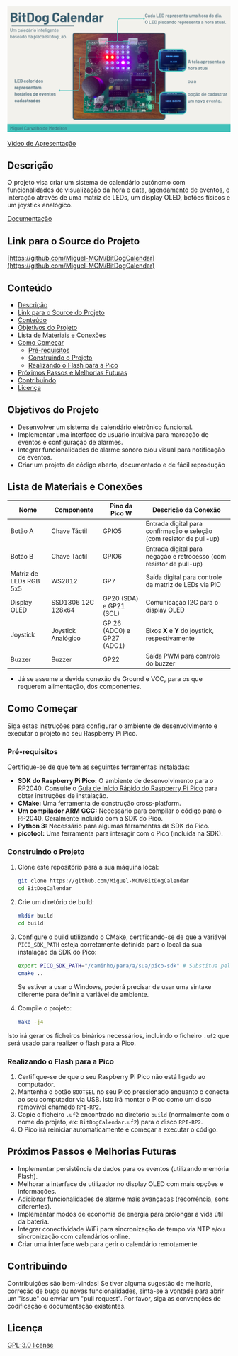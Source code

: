 ![](./assets/bitdog_calendar.png)

[Vídeo de Apresentação](https://youtube.com/shorts/Yz97WCfgbEI)

## Descrição

O projeto visa criar um sistema de calendário autónomo com funcionalidades de visualização da hora e data, agendamento de eventos, e interação através de uma matriz de LEDs, um display OLED, botões físicos e um joystick analógico.

[Documentação](docs)

## Link para o Source do Projeto
[https://github.com/Miguel-MCM/BitDogCalendar](https://github.com/Miguel-MCM/BitDogCalendar)

## Conteúdo

* [Descrição](#descrição)
* [Link para o Source do Projeto](#link-para-o-source-do-projeto)
* [Conteúdo](#conteúdo)
* [Objetivos do Projeto](#objetivos-do-projeto)
* [Lista de Materiais e Conexões](#lista-de-materiais-e-conexões)
* [Como Começar](#como-começar)
    * [Pré-requisitos](#pré-requisitos)
    * [Construindo o Projeto](#construindo-o-projeto)
    * [Realizando o Flash para a Pico](#realizando-o-flash-para-a-pico)
* [Próximos Passos e Melhorias Futuras](#próximos-passos-e-melhorias-futuras)
* [Contribuindo](#contribuindo)
* [Licença](#licença)

## Objetivos do Projeto

- Desenvolver um sistema de calendário eletrônico funcional.
- Implementar uma interface de usuário intuitiva para marcação de eventos e configuração
 de alarmes.
- Integrar funcionalidades de alarme sonoro e/ou visual para notificação de eventos.
- Criar um projeto de código aberto, documentado e de fácil reprodução

## Lista de Materiais e Conexões

| Nome | Componente | Pino da Pico W | Descrição da Conexão |
|------|------------|----------------|----------------------|
| Botão A | Chave Táctil | GPIO5 | Entrada digital para confirmação e seleção (com resistor de pull-up) |
| Botão B | Chave Táctil | GPIO6 | Entrada digital para negação e retrocesso (com resistor de pull-up) |
| Matriz de LEDs RGB 5x5| WS2812 | GP7 |  Saída digital para controle da matriz de LEDs via PIO|
| Display OLED | SSD1306 12C 128x64 | GP20 (SDA) e GP21 (SCL) | Comunicação I2C para o display OLED |
| Joystick | Joystick Analógico | GP 26 (ADC0) e GP27 (ADC1) | Eixos **X** e **Y** do joystick, respectivamente |
| Buzzer | Buzzer | GP22 | Saída PWM para controle do buzzer |

* Já se assume a devida conexão de Ground e VCC, para os que requerem
 alimentação, dos componentes.

## Como Começar

Siga estas instruções para configurar o ambiente de desenvolvimento e executar o projeto no seu Raspberry Pi Pico.

### Pré-requisitos

Certifique-se de que tem as seguintes ferramentas instaladas:

* **SDK do Raspberry Pi Pico:** O ambiente de desenvolvimento para o RP2040. Consulte o [Guia de Início Rápido do Raspberry Pi Pico](https://www.raspberrypi.com/documentation/microcontrollers/c_sdk.html#getting-started) para obter instruções de instalação.
* **CMake:** Uma ferramenta de construção cross-platform.
* **Um compilador ARM GCC:** Necessário para compilar o código para o RP2040. Geralmente incluído com a SDK do Pico.
* **Python 3:** Necessário para algumas ferramentas da SDK do Pico.
* **picotool:** Uma ferramenta para interagir com o Pico (incluída na SDK).
### Construindo o Projeto

1.  Clone este repositório para a sua máquina local:
    ```bash
    git clone https://github.com/Miguel-MCM/BitDogCalendar
    cd BitDogCalendar
    ```

2.  Crie um diretório de build:
    ```bash
    mkdir build
    cd build
    ```

3.  Configure o build utilizando o CMake, certificando-se de que a variável `PICO_SDK_PATH` esteja corretamente definida para o local da sua instalação da SDK do Pico:
    ```bash
    export PICO_SDK_PATH="/caminho/para/a/sua/pico-sdk" # Substitua pelo seu caminho real
    cmake ..
    ```
    Se estiver a usar o Windows, poderá precisar de usar uma sintaxe diferente para definir a variável de ambiente.

4.  Compile o projeto:
    ```bash
    make -j4
    ```

   Isto irá gerar os ficheiros binários necessários, incluindo o ficheiro `.uf2` que será usado para realizer o flash para a Pico.

### Realizando o Flash para a Pico

1.  Certifique-se de que o seu Raspberry Pi Pico não está ligado ao computador.
2.  Mantenha o botão `BOOTSEL` no seu Pico pressionado enquanto o conecta ao seu computador via USB. Isto irá montar o Pico como um disco removível chamado `RPI-RP2`.
3.  Copie o ficheiro `.uf2` encontrado no diretório `build` (normalmente com o nome do projeto, ex: `BitDogCalendar.uf2`) para o disco `RPI-RP2`.
4.  O Pico irá reiniciar automaticamente e começar a executar o código.

## Próximos Passos e Melhorias Futuras

* Implementar persistência de dados para os eventos (utilizando memória Flash).
* Melhorar a interface de utilizador no display OLED com mais opções e informações.
* Adicionar funcionalidades de alarme mais avançadas (recorrência, sons diferentes).
* Implementar modos de economia de energia para prolongar a vida útil da bateria.
* Integrar conectividade WiFi para sincronização de tempo via NTP e/ou sincronização com calendários online.
* Criar uma interface web para gerir o calendário remotamente.

## Contribuindo

Contribuições são bem-vindas! Se tiver alguma sugestão de melhoria, correção de bugs ou novas funcionalidades, sinta-se à vontade para abrir um "issue" ou enviar um "pull request". Por favor, siga as convenções de codificação e documentação existentes.

## Licença

[GPL-3.0 license](LICENSE)
